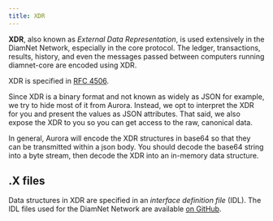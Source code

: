 ```yaml
---
title: XDR
---
```


**XDR**, also known as _External Data Representation_, is used extensively in
the DiamNet Network, especially in the core protocol.  The ledger, transactions, results,
history, and even the messages passed between computers running diamnet-core
are encoded using XDR.

XDR is specified in [RFC 4506](http://tools.ietf.org/html/rfc4506.html).

Since XDR is a binary format and not known as widely as JSON for example, we try
to hide most of it from Aurora.  Instead, we opt to interpret the XDR for you
and present the values as JSON attributes.  That said, we also expose the XDR
to you so you can get access to the raw, canonical data.

In general, Aurora will encode the XDR structures in base64 so that they can be 
transmitted within a json body.  You should decode the base64 string
into a byte stream, then decode the XDR into an in-memory data structure.

## .X files

Data structures in XDR are specified in an _interface definition file_ (IDL).
The IDL files used for the DiamNet Network are available
[on GitHub](https://github.com/diamnet/diamnet-core/tree/master/src/xdr).
